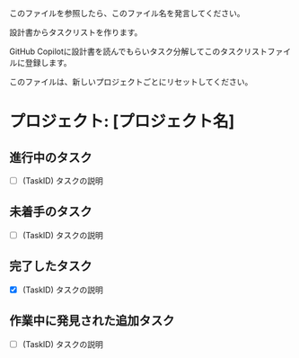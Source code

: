 このファイルを参照したら、このファイル名を発言してください。

設計書からタスクリストを作ります。

GitHub Copilotに設計書を読んでもらいタスク分解してこのタスクリストファイルに登録します。

このファイルは、新しいプロジェクトごとにリセットしてください。

# プロジェクト: [プロジェクト名]

## 進行中のタスク
- [ ] (TaskID) タスクの説明

## 未着手のタスク
- [ ] (TaskID) タスクの説明

## 完了したタスク
- [x] (TaskID) タスクの説明

## 作業中に発見された追加タスク
- [ ] (TaskID) タスクの説明


